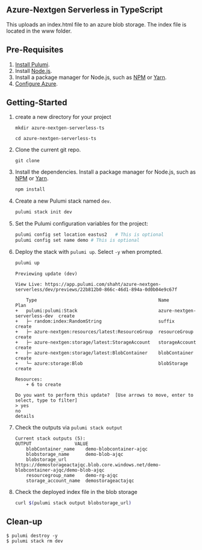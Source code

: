 ## Azure-Nextgen Serverless in TypeScript

This uploads an index.html file to an azure blob storage.  The index file is located in the www folder.

## Pre-Requisites

1. [Install Pulumi](https://www.pulumi.com/docs/reference/install).
1. Install [Node.js](https://nodejs.org/en/download).
1. Install a package manager for Node.js, such as [NPM](https://www.npmjs.com/get-npm) or [Yarn](https://yarnpkg.com/lang/en/docs/install).
1. [Configure Azure](https://www.pulumi.com/docs/intro/cloud-providers/azure/setup/).

## Getting-Started

1. create a new directory for your project

    `mkdir azure-nextgen-serverless-ts`
    
    `cd azure-nextgen-serverless-ts`
    
1. Clone the current git repo.

    `git clone`

1. Install the dependencies. Install a package manager for Node.js, such as [NPM](https://www.npmjs.com/get-npm) or [Yarn](https://yarnpkg.com/lang/en/docs/install).
    ```bash
    npm install
    ```
1. Create a new Pulumi stack named `dev`.

    ```bash
    pulumi stack init dev
    ```

1. Set the Pulumi configuration variables for the project:

   ```bash
   pulumi config set location eastus2   # This is optional
   pulumi config set name demo # This is optional

1. Deploy the stack with `pulumi up`.  Select `-y` when prompted.

    ```bash
    pulumi up
    ```
    ```
    Previewing update (dev)

    View Live: https://app.pulumi.com/shaht/azure-nextgen-serverless/dev/previews/22b812b0-866c-46d1-894a-0d0b04e9c67f

        Type                                             Name                          Plan       
    +   pulumi:pulumi:Stack                              azure-nextgen-serverless-dev  create     
    +   ├─ random:index:RandomString                     suffix                        create     
    +   ├─ azure-nextgen:resources/latest:ResourceGroup  resourceGroup                 create     
    +   ├─ azure-nextgen:storage/latest:StorageAccount   storageAccount                create     
    +   ├─ azure-nextgen:storage/latest:BlobContainer    blobContainer                 create     
    +   └─ azure:storage:Blob                            blobStorage                   create     
    
    Resources:
        + 6 to create

    Do you want to perform this update?  [Use arrows to move, enter to select, type to filter]
    > yes
    no
    details
    ```
1.  Check the outputs via `pulumi stack output`

    ```
    Current stack outputs (5):
    OUTPUT                VALUE
        blobContainer_name    demo-blobcontainer-ajqc
        blobstorage_name      demo-blob-ajqc
        blobstorage_url       https://demostorageactajqc.blob.core.windows.net/demo-blobcontainer-ajqc/demo-blob-ajqc
        resourcegroup_name    demo-rg-ajqc
        storage_account_name  demostorageactajqc
    ```
1. Check the deployed index file in the blob storage
    ```bash
    curl $(pulumi stack output blobstorage_url)
    ```
## Clean-up

```
$ pulumi destroy -y
$ pulumi stack rm dev
```
###
